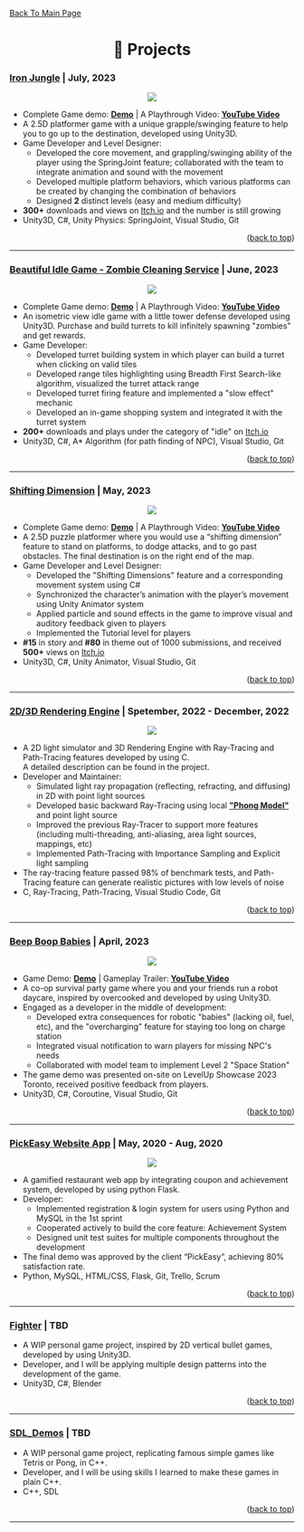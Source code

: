 <a name="readme-top"> [Back To Main Page](https://github.com/TaihouAnF) </a>


<h1 align="center">💼 Projects </h1>

### [Iron Jungle](https://github.com/TaihouAnF/Iron-Jungle) | July, 2023

<p align="center">
  <img src="https://github.com/TaihouAnF/TaihouAnF/blob/main/assets/Iron_Jungle.png"/>
</p>

* Complete Game demo: [**Demo**](https://leption.itch.io/iron-jungle) | A Playthrough Video: [**YouTube Video**](https://youtu.be/sWqLsdyJnhs)
* A 2.5D platformer game with a unique grapple/swinging feature to help you to go up to the destination, developed using Unity3D.
* Game Developer and Level Designer:
  * Developed the core movement, and grappling/swinging ability of the player using the SpringJoint feature; collaborated with the team to integrate animation and sound with the movement
  * Developed multiple platform behaviors, which various platforms can be created by changing the combination of behaviors
  * Designed **2** distinct levels (easy and medium difficulty)
* **300+** downloads and views on [Itch.io](https://itch.io/) and the number is still growing
* Unity3D, C#, Unity Physics: SpringJoint, Visual Studio, Git
<p align="right">(<a href="#readme-top">back to top</a>)</p>

---

### [Beautiful Idle Game - Zombie Cleaning Service](https://github.com/TaihouAnF/Beautiful-Idle-Game) | June, 2023

<p align="center">
  <img src="https://github.com/TaihouAnF/TaihouAnF/blob/main/assets/Zombie_Cleaning.png"/>
</p>

* Complete Game demo: [**Demo**](https://taihoudesu.itch.io/beautiful-idle-game) | A Playthrough Video: [**YouTube Video**](https://youtu.be/pTjxnDoNzSo)
* An isometric view idle game with a little tower defense developed using Unity3D. Purchase and build turrets to kill infinitely spawning "zombies" and get rewards.
* Game Developer:
  * Developed turret building system in which player can build a turret when clicking on valid tiles
  * Developed range tiles highlighting using Breadth First Search-like algorithm, visualized the turret attack range
  * Developed turret firing feature and implemented a "slow effect" mechanic
  * Developed an in-game shopping system and integrated it with the turret system
* **200+** downloads and plays under the category of "idle" on [Itch.io](https://itch.io/)
* Unity3D, C#, A* Algorithm (for path finding of NPC), Visual Studio, Git
<p align="right">(<a href="#readme-top">back to top</a>)</p>

---

### [Shifting Dimension](https://github.com/TaihouAnF/Shifting_Dimension) | May, 2023

<p align="center">
  <img src="https://github.com/TaihouAnF/TaihouAnF/blob/main/assets/Shifting_dimension.png"/>
</p>

* Complete Game demo: [**Demo**](https://taihoudesu.itch.io/shifting-dimension) | A Playthrough Video: [**YouTube Video**](https://youtu.be/65fz8wysiCg)
* A 2.5D puzzle platformer where you would use a “shifting dimension” feature to stand on platforms, to dodge attacks, and to go past obstacles. The final destination is on the right end of the map.
* Game Developer and Level Designer:
  * Developed the "Shifting Dimensions" feature and a corresponding movement system using C#
  * Synchronized the character’s animation with the player’s movement using Unity Animator system
  * Applied particle and sound effects in the game to improve visual and auditory feedback given to players
  * Implemented the Tutorial level for players
* **#15** in story and **#80** in theme out of 1000 submissions, and received **500+** views on [Itch.io](https://itch.io/)
* Unity3D, C#, Unity Animator, Visual Studio, Git
<p align="right">(<a href="#readme-top">back to top</a>)</p>

---

### [2D/3D Rendering Engine](https://github.com/TaihouAnF/Basic-Rendering-Engine) | Spetember, 2022 - December, 2022

<p align="center">
  <img src="https://github.com/TaihouAnF/TaihouAnF/blob/main/assets/Renderer.png"/>
</p>

* A 2D light simulator and 3D Rendering Engine with Ray-Tracing and Path-Tracing features developed by using C.\
A detailed description can be found in the project.
* Developer and Maintainer:
  * Simulated light ray propagation (reflecting, refracting, and diffusing) in 2D with point light sources
  * Developed basic backward Ray-Tracing using local [**"Phong Model"**](https://en.wikipedia.org/wiki/Phong_reflection_model) and point light source
  * Improved the previous Ray-Tracer to support more features (including multi-threading, anti-aliasing, area light sources, mappings, etc)
  * Implemented Path-Tracing with Importance Sampling and Explicit light sampling
* The ray-tracing feature passed 98% of benchmark tests, and Path-Tracing feature can generate realistic pictures with low levels of noise
* C, Ray-Tracing, Path-Tracing, Visual Studio Code, Git
<p align="right">(<a href="#readme-top">back to top</a>)</p>

---

### [Beep Boop Babies](https://github.com/TaihouAnF/beepboopbabies) | April, 2023

<p align="center">
  <img src="https://github.com/TaihouAnF/TaihouAnF/blob/main/assets/BBB.png"/>
</p> 

* Game Demo: [**Demo**](https://github.com/TaihouAnF/beepboopbabies/releases/tag/V2.0) | Gameplay Trailer: [**YouTube Video**](https://youtu.be/6aB8FIxI_tw)
* A co-op survival party game where you and your friends run a robot daycare, inspired by overcooked and developed by using Unity3D.
* Engaged as a developer in the middle of development:
  * Developed extra consequences for robotic "babies" (lacking oil, fuel, etc), and the "overcharging" feature for staying too long on charge station
  * Integrated visual notification to warn players for missing NPC's needs
  * Collaborated with model team to implement Level 2 "Space Station"
* The game demo was presented on-site on LevelUp Showcase 2023 Toronto, received positive feedback from players.
* Unity3D, C#, Coroutine, Visual Studio, Git
<p align="right">(<a href="#readme-top">back to top</a>)</p>

---

### [PickEasy Website App](https://github.com/TaihouAnF/CSCC01_PickEasy_team01_project) | May, 2020 - Aug, 2020

<p align="center">
  <img src="https://github.com/TaihouAnF/TaihouAnF/blob/main/assets/PickEasy.png"/>
</p>

* A gamified restaurant web app by integrating coupon and achievement system, developed by using python Flask.
* Developer:
  * Implemented registration & login system for users using Python and MySQL in the 1st sprint 
  * Cooperated actively to build the core feature: Achievement System
  * Designed unit test suites for multiple components throughout the development
* The final demo was approved by the client “PickEasy”, achieving 80% satisfaction rate.
* Python, MySQL, HTML/CSS, Flask, Git, Trello, Scrum
<p align="right">(<a href="#readme-top">back to top</a>)</p>

---

### [Fighter](https://github.com/TaihouAnF/Fighters) | TBD

<!---
<p align="center">
  <img src="https://github.com/TaihouAnF/TaihouAnF/blob/main/assets/PickEasy.png"/>
</p> --->

* A WIP personal game project, inspired by 2D vertical bullet games, developed by using Unity3D.
* Developer, and I will be applying multiple design patterns into the development of the game.
* Unity3D, C#, Blender
<p align="right">(<a href="#readme-top">back to top</a>)</p>

---

### [SDL_Demos](https://github.com/TaihouAnF/SDL_Demos) | TBD

<!---
<p align="center">
  <img src="https://github.com/TaihouAnF/TaihouAnF/blob/main/assets/PickEasy.png"/>
</p> --->

* A WIP personal game project, replicating famous simple games like Tetris or Pong, in C++.
* Developer, and I will be using skills I learned to make these games in plain C++.
* C++, SDL
<p align="right">(<a href="#readme-top">back to top</a>)</p>

---

